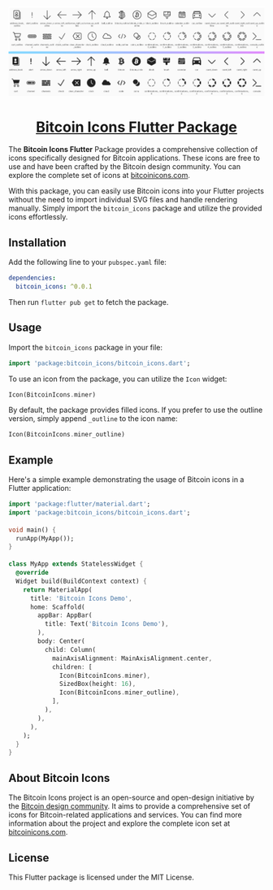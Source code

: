 <div align="center">
    <img src="README/icons_cover.png?raw=true" alt="Bitcoin Icons Flutter Package"/>
</div>

<div align="center">

# [Bitcoin Icons Flutter Package](https://github.com/aniketambore/)

</div>

The **Bitcoin Icons Flutter** Package provides a comprehensive collection of icons specifically designed for Bitcoin applications. These icons are free to use and have been crafted by the Bitcoin design community. You can explore the complete set of icons at [bitcoinicons.com](https://bitcoinicons.com/).

With this package, you can easily use Bitcoin icons into your Flutter projects without the need to import individual SVG files and handle rendering manually. Simply import the `bitcoin_icons` package and utilize the provided icons effortlessly.

## Installation
Add the following line to your `pubspec.yaml` file:

```yaml
dependencies:
  bitcoin_icons: ^0.0.1
```

Then run `flutter pub get` to fetch the package.

## Usage
Import the `bitcoin_icons` package in your file:

```dart
import 'package:bitcoin_icons/bitcoin_icons.dart';
```

To use an icon from the package, you can utilize the `Icon` widget:

```dart
Icon(BitcoinIcons.miner)
```

By default, the package provides filled icons. If you prefer to use the outline version, simply append `_outline` to the icon name:

```dart
Icon(BitcoinIcons.miner_outline)
```

## Example
Here's a simple example demonstrating the usage of Bitcoin icons in a Flutter application:

```dart
import 'package:flutter/material.dart';
import 'package:bitcoin_icons/bitcoin_icons.dart';

void main() {
  runApp(MyApp());
}

class MyApp extends StatelessWidget {
  @override
  Widget build(BuildContext context) {
    return MaterialApp(
      title: 'Bitcoin Icons Demo',
      home: Scaffold(
        appBar: AppBar(
          title: Text('Bitcoin Icons Demo'),
        ),
        body: Center(
          child: Column(
            mainAxisAlignment: MainAxisAlignment.center,
            children: [
              Icon(BitcoinIcons.miner),
              SizedBox(height: 16),
              Icon(BitcoinIcons.miner_outline),
            ],
          ),
        ),
      ),
    );
  }
}
```

## About Bitcoin Icons
The Bitcoin Icons project is an open-source and open-design initiative by the [Bitcoin design community](https://bitcoin.design/). It aims to provide a comprehensive set of icons for Bitcoin-related applications and services. You can find more information about the project and explore the complete icon set at [bitcoinicons.com](https://bitcoinicons.com/).

## License
This Flutter package is licensed under the MIT License.